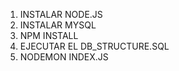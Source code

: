 1. INSTALAR NODE.JS
2. INSTALAR MYSQL
3. NPM INSTALL
4. EJECUTAR EL DB_STRUCTURE.SQL
5. NODEMON INDEX.JS